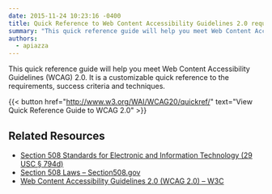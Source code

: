 ```yaml
---
date: 2015-11-24 10:23:16 -0400
title: Quick Reference to Web Content Accessibility Guidelines 2.0 requirements
summary: "This quick reference guide will help you meet Web Content Accessibility Guidelines (WCAG) 2.0. It is a customizable quick reference to the requirements, success criteria and techniques. View Quick Reference Guide to WCAG 2.0 Related Resources Section 508 Standards for Electronic and Information Technology (29 USC &sect; 794d) Section 508 Laws &ndash; Section508.gov Web Content"
authors:
  - apiazza
---
```


This quick reference guide will help you meet Web Content Accessibility Guidelines (WCAG) 2.0. It is a customizable quick reference to the requirements, success criteria and techniques.

{{< button href="http://www.w3.org/WAI/WCAG20/quickref/" text="View Quick Reference Guide to WCAG 2.0" >}}

## Related Resources

- [Section 508 Standards for Electronic and Information Technology (29 USC § 794d)](http://www.access-board.gov/guidelines-and-standards/communications-and-it/about-the-section-508-standards/section-508-standards)
- [Section 508 Laws – Section508.gov](http://www.section508.gov/)
- [Web Content Accessibility Guidelines 2.0 (WCAG 2.0) – W3C](http://www.w3.org/WAI/intro/wcag.php)
